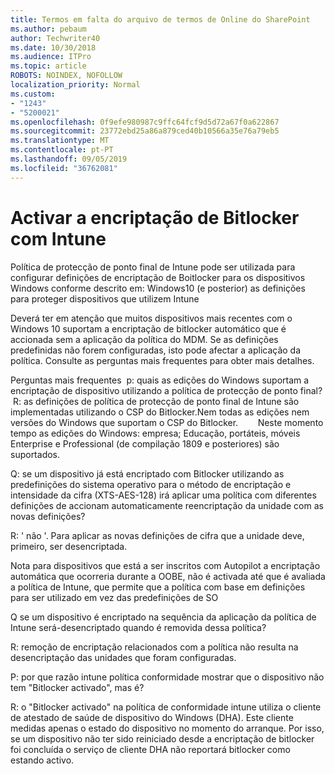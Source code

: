 ```yaml
---
title: Termos em falta do arquivo de termos de Online do SharePoint
ms.author: pebaum
author: Techwriter40
ms.date: 10/30/2018
ms.audience: ITPro
ms.topic: article
ROBOTS: NOINDEX, NOFOLLOW
localization_priority: Normal
ms.custom:
- "1243"
- "5200021"
ms.openlocfilehash: 0f9efe980987c9ffc64fcf9d5d72a67f0a622867
ms.sourcegitcommit: 23772ebd25a86a879ced40b10566a35e76a79eb5
ms.translationtype: MT
ms.contentlocale: pt-PT
ms.lasthandoff: 09/05/2019
ms.locfileid: "36762081"
---
```

# <a name="enabling-bitlocker-encryption-with-intune"></a>Activar a encriptação de Bitlocker com Intune

Política de protecção de ponto final de Intune pode ser utilizada para configurar definições de encriptação de Boitlocker para os dispositivos Windows conforme descrito em: Windows10 (e posterior) as definições para proteger dispositivos que utilizem Intune

Deverá ter em atenção que muitos dispositivos mais recentes com o Windows 10 suportam a encriptação de bitlocker automático que é accionada sem a aplicação da política do MDM. Se as definições predefinidas não forem configuradas, isto pode afectar a aplicação da política. Consulte as perguntas mais frequentes para obter mais detalhes.


Perguntas mais frequentes  p: quais as edições do Windows suportam a encriptação de dispositivo utilizando a política de protecção de ponto final?
 R: as definições de política de protecção de ponto final de Intune são implementadas utilizando o CSP do Bitlocker.Nem todas as edições nem versões do Windows que suportam o CSP do Bitlocker. 
      Neste momento tempo as edições do Windows: empresa; Educação, portáteis, móveis Enterprise e Professional (de compilação 1809 e posteriores) são suportados.




Q: se um dispositivo já está encriptado com Bitlocker utilizando as predefinições do sistema operativo para o método de encriptação e intensidade da cifra (XTS-AES-128) irá aplicar uma política com diferentes definições de accionam automaticamente reencriptação da unidade com as novas definições?

R: ' não '. Para aplicar as novas definições de cifra que a unidade deve, primeiro, ser desencriptada.

Nota para dispositivos que está a ser inscritos com Autopilot a encriptação automática que ocorreria durante a OOBE, não é activada até que é avaliada a política de Intune, que permite que a política com base em definições para ser utilizado em vez das predefinições de SO




Q se um dispositivo é encriptado na sequência da aplicação da política de Intune será-desencriptado quando é removida dessa política?

R: remoção de encriptação relacionados com a política não resulta na desencriptação das unidades que foram configuradas.




P: por que razão intune política conformidade mostrar que o dispositivo não tem "Bitlocker activado", mas é?

R: o "Bitlocker activado" na política de conformidade intune utiliza o cliente de atestado de saúde de dispositivo do Windows (DHA). Este cliente medidas apenas o estado do dispositivo no momento do arranque. Por isso, se um dispositivo não ter sido reiniciado desde a encriptação de bitlocker foi concluída o serviço de cliente DHA não reportará bitlocker como estando activo.